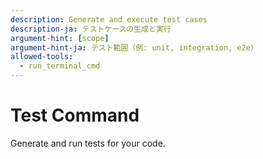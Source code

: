 ```yaml
---
description: Generate and execute test cases
description-ja: テストケースの生成と実行
argument-hint: [scope]
argument-hint-ja: テスト範囲（例: unit, integration, e2e）
allowed-tools:
  - run_terminal_cmd
---
```


# Test Command

Generate and run tests for your code.
